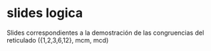 # slides logica
Slides correspondientes a la demostración de las congruencias del reticulado ({1,2,3,6,12}, mcm, mcd)
